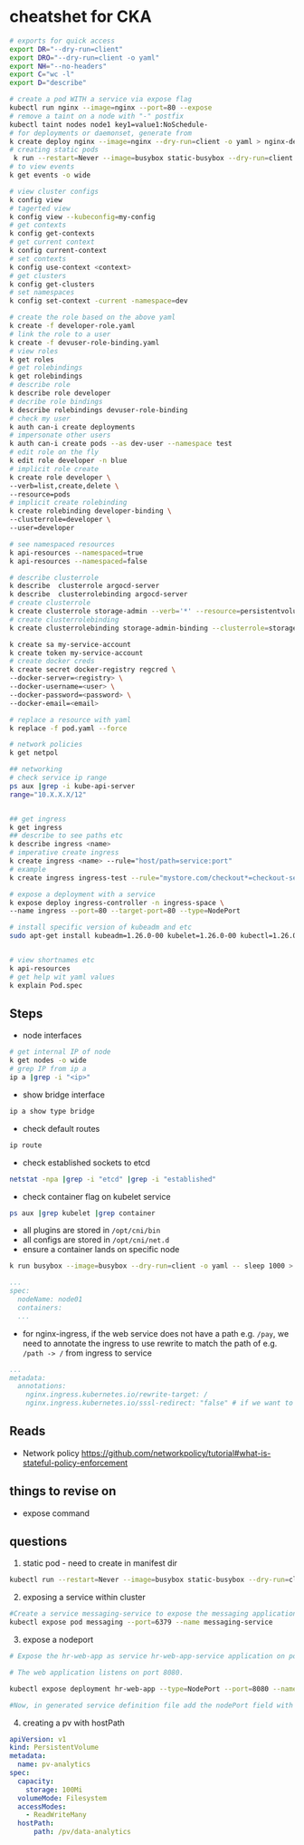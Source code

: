# cheatshet for CKA

```bash
# exports for quick access
export DR="--dry-run=client"
export DRO="--dry-run=client -o yaml"
export NH="--no-headers"
export C="wc -l"
export D="describe"

# create a pod WITH a service via expose flag
kubectl run nginx --image=nginx --port=80 --expose
# remove a taint on a node with "-" postfix
kubectl taint nodes node1 key1=value1:NoSchedule-
# for deployments or daemonset, generate from 
k create deploy nginx --image=nginx --dry-run=client -o yaml > nginx-deploy.yaml
# creating static pods
 k run --restart=Never --image=busybox static-busybox --dry-run=client -o yaml --command -- sleep 1000 > static-busybox.yaml
# to view events
k get events -o wide

# view cluster configs
k config view
# tagerted view 
k config view --kubeconfig=my-config
# get contexts
k config get-contexts
# get current context
k config current-context
# set contexts 
k config use-context <context>
# get clusters
k config get-clusters
# set namespaces
k config set-context -current -namespace=dev

# create the role based on the above yaml
k create -f developer-role.yaml
# link the role to a user
k create -f devuser-role-binding.yaml 
# view roles
k get roles
# get rolebindings
k get rolebindings
# describe role
k describe role developer
# decribe role bindings
k describe rolebindings devuser-role-binding
# check my user
k auth can-i create deployments
# impersonate other users
k auth can-i create pods --as dev-user --namespace test
# edit role on the fly
k edit role developer -n blue
# implicit role create
k create role developer \
--verb=list,create,delete \
--resource=pods
# implicit create rolebinding
k create rolebinding developer-binding \
--clusterrole=developer \
--user=developer

# see namespaced resources
k api-resources --namespaced=true
k api-resources --namespaced=false

# describe clusterrole
k describe  clusterrole argocd-server
k describe  clusterrolebinding argocd-server
# create clusterrole
k create clusterrole storage-admin --verb='*' --resource=persistentvolumes,storageclasses
# create clusterrolebinding
k create clusterrolebinding storage-admin-binding --clusterrole=storage-admin --user=storage-admin

k create sa my-service-account
k create token my-service-account
# create docker creds
k create secret docker-registry regcred \
--docker-server=<registry> \
--docker-username=<user> \
--docker-password=<password> \
--docker-email=<email>

# replace a resource with yaml
k replace -f pod.yaml --force

# network policies
k get netpol

## networking
# check service ip range
ps aux |grep -i kube-api-server
range="10.X.X.X/12" 


## get ingress
k get ingress
## describe to see paths etc
k describe ingress <name>
# imperative create ingress
k create ingress <name> --rule="host/path=service:port"
# example 
k create ingress ingress-test --rule="mystore.com/checkout*=checkout-service:8080"

# expose a deployment with a service
k expose deploy ingress-controller -n ingress-space \
--name ingress --port=80 --target-port=80 --type=NodePort

# install specific version of kubeadm and etc
sudo apt-get install kubeadm=1.26.0-00 kubelet=1.26.0-00 kubectl=1.26.0-00


# view shortnames etc
k api-resources
# get help wit yaml values
k explain Pod.spec 
```
## Steps
- node interfaces
```bash
# get internal IP of node
k get nodes -o wide
# grep IP from ip a 
ip a |grep -i "<ip>"
```
- show bridge interface
```bash
ip a show type bridge
```
- check default routes
```bash
ip route
```
- check established sockets to etcd
```bash
netstat -npa |grep -i "etcd" |grep -i "established"
```
- check container flag on kubelet service 
```bash
ps aux |grep kubelet |grep container
```
- all plugins are stored in `/opt/cni/bin`
- all configs are stored in `/opt/cni/net.d`
- ensure a container lands on specific node 
```bash
k run busybox --image=busybox --dry-run=client -o yaml -- sleep 1000 > busybox.yaml
```
```yaml
...
spec:
  nodeName: node01
  containers:
  ...

```
- for nginx-ingress, if the web service does not have a path e.g. `/pay`, we need to annotate the ingress to use rewrite to match the path of e.g. `/path -> /` from ingress to service
```yaml
...
metadata:
  annotations:
    nginx.ingress.kubernetes.io/rewrite-target: /
    nginx.ingress.kubernetes.io/sssl-redirect: "false" # if we want to redirect to https
```



## Reads
- Network policy https://github.com/networkpolicy/tutorial#what-is-stateful-policy-enforcement 
## things to revise on 
- expose command


## questions
1. static pod - need to create in manifest dir 
```bash
kubectl run --restart=Never --image=busybox static-busybox --dry-run=client -oyaml --command -- sleep 1000 > /etc/kubernetes/manifests/static-busybox.yaml
```
2. exposing a service within cluster
```bash
#Create a service messaging-service to expose the messaging application within the cluster on port 6379.
kubectl expose pod messaging --port=6379 --name messaging-service
```
3. expose a nodeport 
```bash
# Expose the hr-web-app as service hr-web-app-service application on port 30082 on the nodes on the cluster.

# The web application listens on port 8080.

kubectl expose deployment hr-web-app --type=NodePort --port=8080 --name=hr-web-app-service --dry-run=client -o yaml > hr-web-app-service.yaml to generate a service definition file.

#Now, in generated service definition file add the nodePort field with the given port number under the ports section and create a service.
```
4. creating a pv with hostPath
```yaml
apiVersion: v1
kind: PersistentVolume
metadata:
  name: pv-analytics
spec:
  capacity:
    storage: 100Mi
  volumeMode: Filesystem
  accessModes:
    - ReadWriteMany
  hostPath:
      path: /pv/data-analytics
```